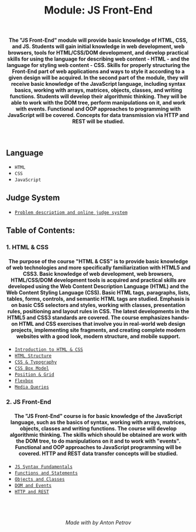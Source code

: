<h1 align="center">
Module: JS Front-End
</h1>

<br/>

<h4 align="center">
The "JS Front-End" module will provide basic knowledge of HTML, CSS, and JS. Students will gain initial knowledge in web development, web browsers, tools for HTML/CSS/DOM development, and develop practical skills for using the language for describing web content - HTML - and the language for styling web content - CSS. Skills for properly structuring the Front-End part of web applications and ways to style it according to a given design will be acquired. In the second part of the module, they will receive basic knowledge of the JavaScript language, including syntax basics, working with arrays, matrices, objects, classes, and writing functions. Students will develop their algorithmic thinking. They will be able to work with the DOM tree, perform manipulations on it, and work with events. Functional and OOP approaches to programming with JavaScript will be covered. Concepts for data transmission via HTTP and REST will be studied.
</h4>



<br/>

## Language

- `HTML`
- `CSS`
- `JavaScript`

## Judge System

- [`Problem descriptiom and online judge system`](https://judge.softuni.org/Contests/#!/List/ByCategory/379/JS-Front-End)

## Table of Contents:

### 1. HTML & CSS

<h4 align="center">The purpose of the course "HTML & CSS" is to provide basic knowledge of web technologies and more specifically familiarization with HTML5 and CSS3. Basic knowledge of web development, web browsers, HTML/CSS/DOM development tools is acquired and practical skills are developed using the Web Content Description Language (HTML) and the Web Content Styling Language (CSS). Basic HTML tags, paragraphs, lists, tables, forms, controls, and semantic HTML tags are studied. Emphasis is on basic CSS selectors and styles, working with classes, presentation rules, positioning and layout rules in CSS. The latest developments in the HTML5 and CSS3 standards are covered. The course emphasizes hands-on HTML and CSS exercises that involve you in real-world web design projects, implementing site fragments, and creating complete modern websites with a good look, modern structure, and mobile support.
</h4>

- [`Introduction to HTML & CSS`](https://github.com/tonytech83/JS-Front-End/tree/main/01_HTML_CSS/01_Introduction_to_HTML_%26_CSS)
- [`HTML Structure`](https://github.com/tonytech83/JS-Front-End/tree/main/01_HTML_CSS/02_HTML_Structure)
- [`CSS & Typography`](https://github.com/tonytech83/JS-Front-End/tree/main/01_HTML_CSS/03_CSS_%26_Typography)
- [`CSS Box Model`](https://github.com/tonytech83/JS-Front-End/tree/main/01_HTML_CSS/04_CSS_Box_Model)
- [`Position & Grid`](https://github.com/tonytech83/JS-Front-End/tree/main/01_HTML_CSS/06_Position_and_Grid)
- [`Flexbox`](https://github.com/tonytech83/JS-Front-End/tree/main/01_HTML_CSS/05_Flexbox)
- [`Media Queries`](https://github.com/tonytech83/JS-Front-End/tree/main/01_HTML_CSS/07_Media_Queries)

### 2. JS Front-End

<h4 align="center">
The "JS Front-End" course is for basic knowledge of the JavaScript language, such as the basics of syntax, working with arrays, matrices, objects, classes and writing functions. The course will develop algorithmic thinking. The skills which should be obtained are work with the DOM tree, to do manipulations on it and to work with "events". Functional and OOP approaches to JavaScript programming will be covered. HTTP and REST data transfer concepts will be studied.
</h4>

- [`JS Syntax Fundamentals`](https://github.com/tonytech83/JS-Front-End/tree/main/02_JS_Front_End/01_JS_Syntax_Fundamentals)
- [`Functions and Statements`](https://github.com/tonytech83/JS-Front-End/tree/main/02_JS_Front_End/02_Functions_and_Statements)
- [`Objects and Classes`](https://github.com/tonytech83/JS-Front-End/tree/main/02_JS_Front_End/03_Objects_and_Classes)
- [`DOM and Events`](https://github.com/tonytech83/JS-Front-End/tree/main/02_JS_Front_End/04_DOM_and_Events)
- [`HTTP and REST`](https://github.com/tonytech83/JS-Front-End/tree/main/02_JS_Front_End/05_HTTP_and_REST)

<br/>
<br/>

<h6 align="center"> Made with by Anton Petrov </h6>
